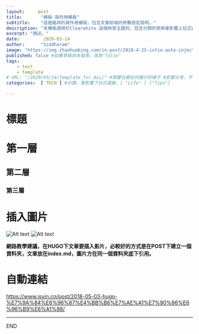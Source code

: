 ```yaml
---
layout:     post
title:       "模板-寫作用模板" 
subtitle:    "這是銘祥的寫作用模板，包含文章前端的參數設定說明。"
description: "本模板適用於Clearwhite 這個佈景主題的，包含分類的使用會影響上拉式選單選項，POST背景顯示圖片，以及其他尚未測試出來的功能"
excerpt: "摘述。"
date:         2020-03-14
author:      "Siddharam"
image: "https://img.zhaohuabing.com/in-post/2018-4-25-istio-auto-injection-with-webhook/lion.jpg" #專屬該篇文章的背景圖片
published: false #如果草稿尚未發表，改為"false"
tags:
    - test
    - template
# URL: "/2020/03/14/Template_for_ALL/" #想要在網址列顯示的樣子 #影響分享，不使用
categories:  [ TECH ] #分類，會影響下拉式選單。[ "Life" ] ["Tips"]

---
```

# 標題
# 第一層
## 第二層
### 第三層

# 插入圖片
![Alt text](/path/to/img.jpg)
![Alt text](https://cdn.mos.cms.futurecdn.net/vChK6pTy3vN3KbYZ7UU7k3-650-80.jpg)

**網路教學建議，在HUGO下文章要插入影片，必較好的方式是在POST下建立一個資料夾，文章放在index.md，圖片方在同一個資料夾底下引用。**
# 自動連結
<https://www.isyin.cn/post/2018-05-03-hugo-%E7%9A%84%E6%96%87%E4%BB%B6%E7%AE%A1%E7%90%86%E6%96%B9%E6%A1%88/>

--------
END
